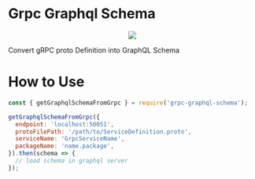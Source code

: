 # Grpc Graphql Schema

<p align="center">
	<img src="https://raw.githubusercontent.com/xanthous-tech/grpc-graphql-schema/master/grpcgraphql.png">
</p>

Convert gRPC proto Definition into GraphQL Schema

# How to Use

```javascript
const { getGraphqlSchemaFromGrpc } = require('grpc-graphql-schema');

getGraphqlSchemaFromGrpc({
  endpoint: 'localhost:50051',
  protoFilePath: '/path/to/ServiceDefinition.proto',
  serviceName: 'GrpcServiceName',
  packageName: 'name.package',
}).then(schema => {
  // load schema in graphql server
});
```
